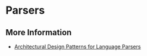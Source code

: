 # Parsers

## More Information

* [Architectural Design Patterns for Language Parsers](https://www.uni-obuda.hu/journal/Kovesdan_Asztalos_Lengyel_51.pdf)




